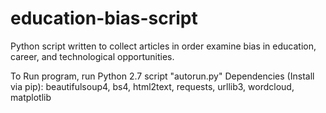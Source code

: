 # education-bias-script
Python script written to collect articles in order examine bias in education, career, and technological opportunities.

To Run program, run Python 2.7 script "autorun.py"
Dependencies (Install via pip): beautifulsoup4, bs4, html2text, requests, urllib3, wordcloud, matplotlib


